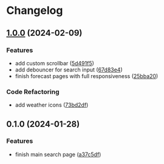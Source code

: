 # Changelog

## [1.0.0](https://github.com/Schrixx/Weather-Website/compare/v0.1.0...v1.0.0) (2024-02-09)


### Features

* add custom scrollbar ([5d491f5](https://github.com/Schrixx/Weather-Website/commit/5d491f526c12ff8b61cd143ba12d4f375f2b9ca0))
* add debouncer for search input ([67d83e4](https://github.com/Schrixx/Weather-Website/commit/67d83e4e76d42a5ab089bf07aa9961c2a4c3635b))
* finish forecast pages with full responsiveness ([25bba20](https://github.com/Schrixx/Weather-Website/commit/25bba20a66f8456c595e07d8ff26f17b8892d02b))


### Code Refactoring

* add weather icons ([73bd2df](https://github.com/Schrixx/Weather-Website/commit/73bd2dffe90899529c005b9e342b0fccd0bfc66d))

## 0.1.0 (2024-01-28)


### Features

* finish main search page ([a37c5df](https://github.com/Schrixx/Weather-Website/commit/a37c5df1610a9a1c53ee254ccac1ac66876faa64))
